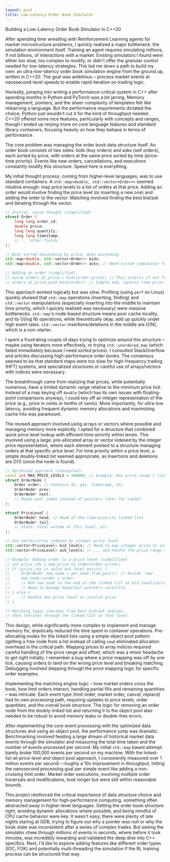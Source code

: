 ```yaml
---
layout: post
title: Low-Latency Order Book Simulator
---
```


Building a Low-Latency Order Book Simulator in C++20

After spending time wrestling with Reinforcement Learning agents for market microstructure problems, I quickly realized a major bottleneck: the simulation environment itself. Training an agent requires simulating millions, if not billions, of interactions with a market. Existing simulators I found were either too slow, too complex to modify, or didn't offer the granular control needed for low-latency strategies. This led me down a path to build my own: an ultra-low-latency order book simulation engine from the ground up, written in C++20. The goal was ambitious – process market events at nanosecond-level speeds to enable rapid iteration on trading logic.

Honestly, jumping into writing a performance-critical system in C++ after spending months in Python and PyTorch was a bit jarring. Memory management, pointers, and the sheer complexity of templates felt like relearning a language. But the performance requirements dictated the choice; Python just wouldn't cut it for the kind of throughput needed. C++20 offered some nice features, particularly with concepts and ranges, though I ended up relying more on core language features and standard library containers, focusing heavily on how they behave in terms of performance.

The core problem was managing the order book data structure itself. An order book consists of two sides: bids (buy orders) and asks (sell orders), each sorted by price, with orders at the same price sorted by time (price-time priority). Events like new orders, cancellations, and executions constantly modify this structure. Speed here is everything.

My initial thought process, coming from higher-level languages, was to use standard containers. A `std::map<double, std::vector<Order>>` seemed intuitive enough: map price levels to a list of orders at that price. Adding an order would involve finding the price level (or inserting a new one) and adding the order to the vector. Matching involved finding the best bid/ask and iterating through the vector.

```cpp
// Initial, naive thought (simplified)
struct Order {
    long long order_id;
    double price;
    long long quantity;
    long long timestamp;
    // ... other fields
};

// Bids sorted descending by price, Asks ascending
std::map<double, std::vector<Order>> bids;
std::map<double, std::vector<Order>> asks; // Need custom comparator for ascending price

// Adding an order (simplified)
// auto& orders_at_price = bids[order.price]; // This inserts if not found
// orders_at_price.push_back(order); // Simple add, ignores time priority for now
```

This approach worked logically but was *slow*. Profiling (using `perf` on Linux) quickly showed that `std::map` operations (inserting, finding) and `std::vector` manipulations (especially inserting into the middle to maintain time priority, which I quickly realized was necessary) were massive bottlenecks. `std::map`'s node-based structure means poor cache locality, and its O(log N) operations, while theoretically okay, add up quickly under high event rates. `std::vector` insertions/deletions in the middle are O(N), which is a non-starter.

I spent a frustrating couple of days trying to optimize *around* this structure – maybe using iterators more effectively, or trying `std::unordered_map` (which failed immediately because I need *sorted* prices). I consulted StackOverflow and articles discussing high-performance order books. The consensus seemed to be that standard maps were too slow for high-frequency trading (HFT) systems, and specialized structures or careful use of arrays/vectors with indices were necessary.

The breakthrough came from realizing that prices, while potentially numerous, have a limited dynamic range relative to the minimum price tick. Instead of a map keying off `double` (which has its own issues with floating-point comparisons anyway), I could key off an integer representation of the price (e.g., price in cents or tenths of cents). More importantly, for ultra-low latency, avoiding frequent dynamic memory allocations and maximizing cache hits was paramount.

The revised approach involved using arrays or vectors where possible and managing memory more explicitly. I opted for a structure that combined quick price level lookup with efficient time-priority within levels. This involved using a large, pre-allocated array or vector indexed by the integer price representation, where each element pointed to a structure managing orders at that specific price level. For time priority within a price level, a simple doubly-linked list seemed appropriate, as insertions and deletions are O(1) (once the node is found).

```cpp
// Optimized approach (conceptual)
const int MAX_PRICE_LEVELS = 100000; // Example: Max price range / tick size
struct OrderNode {
    Order order; // Contains ID, qty, timestamp, etc.
    OrderNode* prev;
    OrderNode* next;
    // Maybe pool index instead of pointers later for cache?
};

struct PriceLevel {
    OrderNode* head; // Head of the time-priority linked list
    OrderNode* tail;
    // Stats: total volume at this level, etc.
};

// Use vector/array indexed by integer price level
std::vector<PriceLevel> bid_levels; // Need to map integer price to index
std::vector<PriceLevel> ask_levels; // ... and handle the price range mapping

// Example: Adding order to a price level (simplified)
// int price_idx = map_price_to_index(order.price);
// if (price_idx is valid and level exists) {
//     OrderNode* new_node = get_node_from_pool(); // Avoids 'new'
//     new_node->order = order;
//     // Add new_node to the end of the linked list at bid_levels[price_idx]
//     // Need to manage head/tail pointers carefully
// } else {
//     // Handle new price level or invalid price
// }

// Matching logic iterates from best bid/ask indices,
// then iterates through the linked list at that level.
```

This design, while significantly more complex to implement and manage memory for, drastically reduced the time spent in container operations. Pre-allocating nodes for the linked lists using a simple object pool pattern (getting a free node from a list instead of calling `new`) eliminated allocation overhead in the critical path. Mapping prices to array indices required careful handling of the price range and offset, which was a minor headache to get right initially. I remember a bug where a price mapping was off by one tick, causing orders to land on the wrong price level and breaking matching. Debugging involved stepping through the price mapping logic for specific order examples.

Implementing the matching engine logic – how market orders cross the book, how limit orders interact, handling partial fills and remaining quantities – was intricate. Each event type (limit order, market order, cancel, replace) had its own processing path, requiring updates to price levels, order quantities, and the overall book structure. The logic for removing an order node from the doubly-linked list and returning it to the object pool also needed to be robust to avoid memory leaks or double-free errors.

After implementing the core event processing with the optimized data structures and using an object pool, the performance jump was dramatic. Benchmarking involved feeding a large stream of historical market data events through the simulator and measuring the total time taken and the number of events processed per second. My initial `std::map` based attempt barely broke 100,000 events per second on my machine. With the linked-list-at-price-level and object pool approach, I consistently measured over 1 million events per second – roughly a 10x improvement in throughput, hitting the nanosecond processing goal per simple event like adding a non-crossing limit order. Market order executions, involving multiple order traversals and modifications, took longer but were still within reasonable bounds.

This project reinforced the critical importance of data structure choice and memory management for high-performance computing, something often abstracted away in higher-level languages. Getting the order book structure right, avoiding dynamic allocations where possible, and being mindful of CPU cache behavior were key. It wasn't easy; there were plenty of late nights staring at GDB, trying to figure out why a pointer was null or why the book state was inconsistent after a series of complex trades. But seeing the simulator chew through millions of events in seconds, where before it took minutes, was incredibly rewarding and validated the deep dive into C++ specifics. Next, I'd like to explore adding features like different order types (IOC, FOK) and potentially multi-threading the simulation if the RL training process can be structured that way.